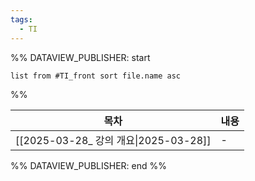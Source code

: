 ```yaml
---
tags:
  - TI
---
```

%% DATAVIEW_PUBLISHER: start
```dataview
list from #TI_front sort file.name asc
```
%%

| 목차                                         | 내용 |
| ------------------------------------------ | -- |
| [[2025-03-28_ 강의 개요\|2025-03-28]] | \- |

%% DATAVIEW_PUBLISHER: end %%

